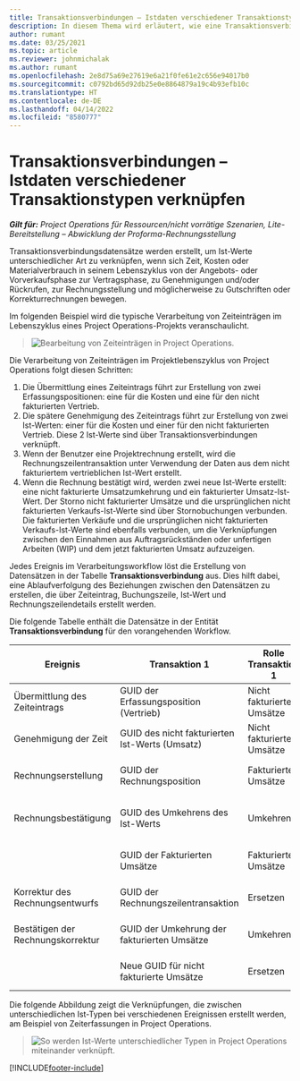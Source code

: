 ```yaml
---
title: Transaktionsverbindungen – Istdaten verschiedener Transaktionstypen verknüpfen
description: In diesem Thema wird erläutert, wie eine Transaktionsverbindung verwendet wird, um Ist-Werte verschiedener Typen zu verknüpfen, um die Rentabilität, den Abrechnungsrückstand und die Berechnung von fakturierten und nicht fakturierten Einnahmen nachzuverfolgen.
author: rumant
ms.date: 03/25/2021
ms.topic: article
ms.reviewer: johnmichalak
ms.author: rumant
ms.openlocfilehash: 2e8d75a69e27619e6a21f0fe61e2c656e94017b0
ms.sourcegitcommit: c0792bd65d92db25e0e8864879a19c4b93efb10c
ms.translationtype: HT
ms.contentlocale: de-DE
ms.lasthandoff: 04/14/2022
ms.locfileid: "8580777"
---
```

# <a name="transaction-connections---link-actuals-of-different-transaction-types"></a>Transaktionsverbindungen – Istdaten verschiedener Transaktionstypen verknüpfen

_**Gilt für:** Project Operations für Ressourcen/nicht vorrätige Szenarien, Lite-Bereitstellung – Abwicklung der Proforma-Rechnungsstellung_

Transaktionsverbindungsdatensätze werden erstellt, um Ist-Werte unterschiedlicher Art zu verknüpfen, wenn sich Zeit, Kosten oder Materialverbrauch in seinem Lebenszyklus von der Angebots- oder Vorverkaufsphase zur Vertragsphase, zu Genehmigungen und/oder Rückrufen, zur Rechnungsstellung und möglicherweise zu Gutschriften oder Korrekturrechnungen bewegen.

Im folgenden Beispiel wird die typische Verarbeitung von Zeiteinträgen im Lebenszyklus eines Project Operations-Projekts veranschaulicht.

> ![Bearbeitung von Zeiteinträgen in Project Operations.](media/basic-guide-17.png)

Die Verarbeitung von Zeiteinträgen im Projektlebenszyklus von Project Operations folgt diesen Schritten: 

1. Die Übermittlung eines Zeiteintrags führt zur Erstellung von zwei Erfassungspositionen: eine für die Kosten und eine für den nicht fakturierten Vertrieb. 
2. Die spätere Genehmigung des Zeiteintrags führt zur Erstellung von zwei Ist-Werten: einer für die Kosten und einer für den nicht fakturierten Vertrieb. Diese 2 Ist-Werte sind über Transaktionsverbindungen verknüpft.
3. Wenn der Benutzer eine Projektrechnung erstellt, wird die Rechnungszeilentransaktion unter Verwendung der Daten aus dem nicht fakturiertem vertrieblichen Ist-Wert erstellt.
4. Wenn die Rechnung bestätigt wird, werden zwei neue Ist-Werte erstellt: eine nicht fakturierte Umsatzumkehrung und ein fakturierter Umsatz-Ist-Wert. Der Storno nicht fakturierter Umsätze und die ursprünglichen nicht fakturierten Verkaufs-Ist-Werte sind über Stornobuchungen verbunden. Die fakturierten Verkäufe und die ursprünglichen nicht fakturierten Verkaufs-Ist-Werte sind ebenfalls verbunden, um die Verknüpfungen zwischen den Einnahmen aus Auftragsrückständen oder unfertigen Arbeiten (WIP) und dem jetzt fakturierten Umsatz aufzuzeigen.   

Jedes Ereignis im Verarbeitungsworkflow löst die Erstellung von Datensätzen in der Tabelle  **Transaktionsverbindung** aus. Dies hilft dabei, eine Ablaufverfolgung des Beziehungen zwischen den Datensätzen zu erstellen, die über Zeiteintrag, Buchungszeile, Ist-Wert und Rechnungszeilendetails erstellt werden.

Die folgende Tabelle enthält die Datensätze in der Entität **Transaktionsverbindung** für den vorangehenden Workflow.

|Ereignis                   |Transaktion 1                 |Rolle Transaktion 1 |Typ Transaktion 1       |Transaktion 2          |Rolle Transaktion 2 |Typ Transaktion 2 |
|------------------------|------------------------------|---------------|-----------------------------|-----------------------------|-------------------|-------------------|
|Übermittlung des Zeiteintrags   |GUID der Erfassungsposition (Vertrieb)     |Nicht fakturierte Umsätze |msdyn_journalline            |GUID der Erfassungsposition (Kosten)     |Kosten            |msdyn_journalline  |
|Genehmigung der Zeit           |GUID des nicht fakturierten Ist-Werts (Umsatz)  |Nicht fakturierte Umsätze |msdyn_actual                 |GUID des Kosten-Istwerts (Kosten)       |Kosten            |msdyn_actual       |
|Rechnungserstellung        |GUID der Rechnungsposition      |Fakturierte Umsätze   |msdyn_invoicelinetransaction |GUID des nicht fakturierten Umsatz-Istwerts   |Nicht fakturierte Umsätze  |msdyn_actual       |
|Rechnungsbestätigung    |GUID des Umkehrens des Ist-Werts         |Umkehren      |msdyn_actual                 |GUID der ursprünglichen nicht fakturierten Umsätze |Original        |msdyn_actual       |
|                        |GUID der Fakturierten Umsätze             |Fakturierte Umsätze   |msdyn_actual                 |GUID des nicht fakturierten Umsatz-Istwerts   |Nicht fakturierte Umsätze  |msdyn_actual       |
|Korrektur des Rechnungsentwurfs |GUID der Rechnungszeilentransaktion|Ersetzen      |msdyn_invoicelinetransaction |GUID der Fakturierten Umsätze            |Original        |msdyn_actual       |
|Bestätigen der Rechnungskorrektur|GUID der Umkehrung der fakturierten Umsätze  |Umkehren      |msdyn_actual                 |GUID der Fakturierten Umsätze            |Original        |msdyn_actual       |
|                        |Neue GUID für nicht fakturierte Umsätze |Ersetzen            |msdyn_actual                 |GUID der Fakturierten Umsätze            |Original        |msdyn_actual       |


Die folgende Abbildung zeigt die Verknüpfungen, die zwischen unterschiedlichen Ist-Typen bei verschiedenen Ereignissen erstellt werden, am Beispiel von Zeiterfassungen in Project Operations.

> ![So werden Ist-Werte unterschiedlicher Typen in Project Operations miteinander verknüpft.](media/TransactionConnections.png)

[!INCLUDE[footer-include](../includes/footer-banner.md)]
